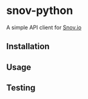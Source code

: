 # snov-python

A simple API client for [Snov.io](https://snov.io/api.html)


## Installation

## Usage

## Testing
